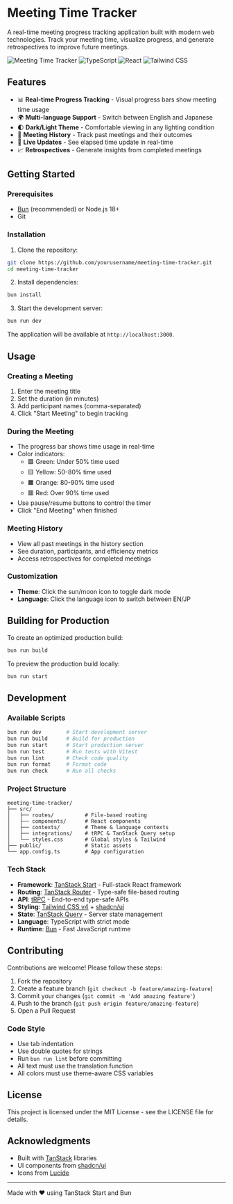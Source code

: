 # Meeting Time Tracker

A real-time meeting progress tracking application built with modern web technologies. Track your meeting time, visualize progress, and generate retrospectives to improve future meetings.

![Meeting Time Tracker](https://img.shields.io/badge/TanStack-Start-ff4154?style=flat-square)
![TypeScript](https://img.shields.io/badge/TypeScript-5.7-blue?style=flat-square)
![React](https://img.shields.io/badge/React-19-61dafb?style=flat-square)
![Tailwind CSS](https://img.shields.io/badge/Tailwind-v4-38bdf8?style=flat-square)

## Features

- 📊 **Real-time Progress Tracking** - Visual progress bars show meeting time usage
- 🌍 **Multi-language Support** - Switch between English and Japanese
- 🌓 **Dark/Light Theme** - Comfortable viewing in any lighting condition
- 📝 **Meeting History** - Track past meetings and their outcomes
- 🔄 **Live Updates** - See elapsed time update in real-time
- 📈 **Retrospectives** - Generate insights from completed meetings

## Getting Started

### Prerequisites

- [Bun](https://bun.sh/) (recommended) or Node.js 18+
- Git

### Installation

1. Clone the repository:
```bash
git clone https://github.com/yourusername/meeting-time-tracker.git
cd meeting-time-tracker
```

2. Install dependencies:
```bash
bun install
```

3. Start the development server:
```bash
bun run dev
```

The application will be available at `http://localhost:3000`.

## Usage

### Creating a Meeting

1. Enter the meeting title
2. Set the duration (in minutes)
3. Add participant names (comma-separated)
4. Click "Start Meeting" to begin tracking

### During the Meeting

- The progress bar shows time usage in real-time
- Color indicators:
  - 🟩 Green: Under 50% time used
  - 🟨 Yellow: 50-80% time used
  - 🟧 Orange: 80-90% time used
  - 🟥 Red: Over 90% time used
- Use pause/resume buttons to control the timer
- Click "End Meeting" when finished

### Meeting History

- View all past meetings in the history section
- See duration, participants, and efficiency metrics
- Access retrospectives for completed meetings

### Customization

- **Theme**: Click the sun/moon icon to toggle dark mode
- **Language**: Click the language icon to switch between EN/JP

## Building for Production

To create an optimized production build:

```bash
bun run build
```

To preview the production build locally:

```bash
bun run start
```

## Development

### Available Scripts

```bash
bun run dev        # Start development server
bun run build      # Build for production
bun run start      # Start production server
bun run test       # Run tests with Vitest
bun run lint       # Check code quality
bun run format     # Format code
bun run check      # Run all checks
```

### Project Structure

```
meeting-time-tracker/
├── src/
│   ├── routes/          # File-based routing
│   ├── components/      # React components
│   ├── contexts/        # Theme & language contexts
│   ├── integrations/    # tRPC & TanStack Query setup
│   └── styles.css       # Global styles & Tailwind
├── public/              # Static assets
└── app.config.ts        # App configuration
```

### Tech Stack

- **Framework**: [TanStack Start](https://tanstack.com/start) - Full-stack React framework
- **Routing**: [TanStack Router](https://tanstack.com/router) - Type-safe file-based routing
- **API**: [tRPC](https://trpc.io/) - End-to-end type-safe APIs
- **Styling**: [Tailwind CSS v4](https://tailwindcss.com/) + [shadcn/ui](https://ui.shadcn.com/)
- **State**: [TanStack Query](https://tanstack.com/query) - Server state management
- **Language**: TypeScript with strict mode
- **Runtime**: [Bun](https://bun.sh/) - Fast JavaScript runtime

## Contributing

Contributions are welcome! Please follow these steps:

1. Fork the repository
2. Create a feature branch (`git checkout -b feature/amazing-feature`)
3. Commit your changes (`git commit -m 'Add amazing feature'`)
4. Push to the branch (`git push origin feature/amazing-feature`)
5. Open a Pull Request

### Code Style

- Use tab indentation
- Use double quotes for strings
- Run `bun run lint` before committing
- All text must use the translation function
- All colors must use theme-aware CSS variables

## License

This project is licensed under the MIT License - see the LICENSE file for details.

## Acknowledgments

- Built with [TanStack](https://tanstack.com/) libraries
- UI components from [shadcn/ui](https://ui.shadcn.com/)
- Icons from [Lucide](https://lucide.dev/)

---

Made with ❤️ using TanStack Start and Bun